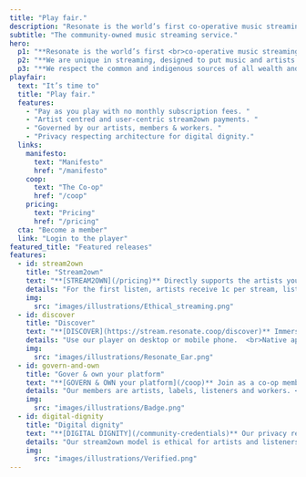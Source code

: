 ```yaml
---
title: "Play fair."
description: "Resonate is the world’s first co-operative music streaming service — a multi-stakeholder platform co-operative, democratically governed by its members: artists, listeners and workers."
subtitle: "The community-owned music streaming service."
hero:
  p1: "**Resonate is the world’s first <br>co-operative music streaming service** <br>— a multi-stakeholder platform co-operative, democratically governed by its members: artists, listeners and workers."
  p2: "**We are unique in streaming, designed to put music and artists first, with a community committed to building the social power of music.** <br>As stewards of creativity, we are providing a vital corner-stone of the new music eco-system based on fairness, transparency, dignity, agency and community."
  p3: "**We respect the common and indigenous sources of all wealth and culture**, building with communities in solidarity to resist and repair from the social and ecological effects of capital accumulation and colonialism."
playfair:
  text: "It’s time to"
  title: "Play fair."
  features:
    - "Pay as you play with no monthly subscription fees. "
    - "Artist centred and user-centric stream2own payments. "
    - "Governed by our artists, members & workers. "
    - "Privacy respecting architecture for digital dignity."
  links:
    manifesto:
      text: "Manifesto"
      href: "/manifesto"
    coop:
      text: "The Co-op"
      href: "/coop"
    pricing:
      text: "Pricing"
      href: "/pricing"
  cta: "Become a member"
  link: "Login to the player"
featured_title: "Featured releases"
features:
  - id: stream2own
    title: "Stream2own"
    text: "**[STREAM2OWN](/pricing)** Directly supports the artists you love and listen to with our user-centric payment model. Stream2own pays artists more each time you listen, 5× higher than corporate platforms."
    details: "For the first listen, artists receive 1c per stream, listeners pay 0.2c per stream, because the community supports discovery of new music and artists. After 9 plays, the listener owns the track and the artist receives the full cost of a track sale."
    img:
      src: "images/illustrations/Ethical_streaming.png"
  - id: discover
    title: "Discover"
    text: "**[DISCOVER](https://stream.resonate.coop/discover)** Immerse yourself in new sounds and genres from artists and labels all over the world. Our shuffle everything function and playlists open up a world of music."
    details: "Use our player on desktop or mobile phone.  <br>Native apps are coming soon."
    img:
      src: "images/illustrations/Resonate_Ear.png"
  - id: govern-and-own
    title: "Gover & own your platform"
    text: "**[GOVERN & OWN your platform](/coop)** Join as a co-op member to have a real say in the future of digital audio. Be a part of an active co-operative community; govern the decisions and development, share in the profits, build a fairer future."
    details: "Our members are artists, labels, listeners and workers. <br>One member, one share, one vote."
    img:
      src: "images/illustrations/Badge.png"
  - id: digital-dignity
    title: "Digital dignity"
    text: "**[DIGITAL DIGNITY](/community-credentials)** Our privacy respecting architecture is built to safeguard the digital dignity of our human users. Reject data harvesting big tech and AI tools tracking your network. Be part of a community of music lovers, building the genuine social power of music."
    details: "Our stream2own model is ethical for artists and listeners. We are working on a new net privacy protocol called [Community Credentials](/community-credentials)."
    img:
      src: "images/illustrations/Verified.png"
---
```

